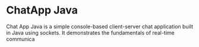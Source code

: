 <h1>ChatApp Java</h1>
<p>
  Chat App Java is a simple console-based client-server chat application built in Java using sockets. It demonstrates the fundamentals of real-time communica
</p> 
